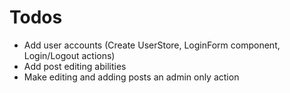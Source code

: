 Todos
==========

* Add user accounts (Create UserStore, LoginForm component, Login/Logout actions)
* Add post editing abilities
* Make editing and adding posts an admin only action

